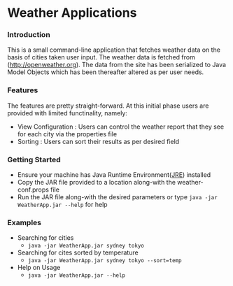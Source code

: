 # Weather Applications
### Introduction
This is a small command-line application that fetches weather data on the basis of cities taken user input.
The weather data is fetched from (http://openweather.org). The data from the site has been serialized to Java Model Objects which has been thereafter altered as per user needs.

### Features
The features are pretty straight-forward. At this initial phase users are provided with limited functinality, namely:
- View Configuration : Users can control the weather report that they see for each city via the properties file
- Sorting : Users can sort their results as per desired field

### Getting Started
* Ensure your machine has Java Runtime Environment([JRE](http://www.oracle.com/technetwork/java/javase/downloads/jre6-downloads-1637595.html)) installed
* Copy the JAR file provided to a location along-with the weather-conf.props file
* Run the JAR file along-with the desired parameters or type `java -jar WeatherApp.jar --help` for help

### Examples
* Searching for cities
  * `java -jar WeatherApp.jar sydney tokyo`
* Searching for cites sorted by temperature
  * `java -jar WeatherApp.jar sydney tokyo --sort=temp`
* Help on Usage
  * `java -jar WeatherApp.jar --help`
